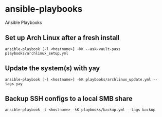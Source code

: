 # ansible-playbooks
Ansible Playbooks

## Set up Arch Linux after a fresh install
```
ansible-playbook [-l <hostname>] -kK --ask-vault-pass playbooks/archlinux_setup.yml
```

## Update the system(s) with yay
```
ansible-playbook [-l <hostname>] -kK playbooks/archlinux_update.yml --tags yay
```

## Backup SSH configs to a local SMB share
```
ansible-playbook -l <hostname> -kK playbooks/backup.yml --tags backup
```